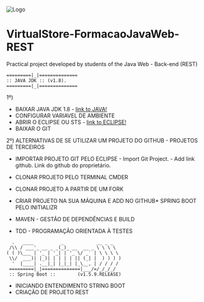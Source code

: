 ![Logo](/images/logo.png)
# VirtualStore-FormacaoJavaWeb-REST
Practical project developed by students of the Java Web - Back-end (REST)

```
=========|_|==============
:: JAVA JDK :: (v1.8).
=========|_|==============
```

1º) 
* BAIXAR JAVA JDK 1.8 - [link to JAVA!](https://www.oracle.com/technetwork/pt/java/javase/downloads/jdk8-downloads-2133151.html)
* CONFIGURAR VARIAVEL DE AMBIENTE
* ABRIR O ECLIPSE OU STS - [link to ECLIPSE!](https://www.eclipse.org/downloads/packages/release/oxygen/3a)
* BAIXAR O GIT

2º) ALTERNATIVAS DE SE UTILIZAR UM PROJETO DO GITHUB - PROJETOS DE TERCEIROS
* IMPORTAR PROJETO GIT PELO ECLIPSE
        - Import Git Project. 
        - Add link github. Link do github do proprietário.

* CLONAR PROJETO PELO TERMINAL CMDER
* CLONAR PROJETO A PARTIR DE UM FORK
* CRIAR PROJETO NA SUA MÁQUINA E ADD NO GITHUB* SPRING BOOT PELO INITIALIZR
* MAVEN - GESTÃO DE DEPENDÊNCIAS E BUILD
* TDD - PROGRAMAÇÃO ORIENTADA À TESTES

```
  .   ____          _            __ _ _
 /\\ / ___'_ __ _ _(_)_ __  __ _ \ \ \ \
( ( )\___ | '_ | '_| | '_ \/ _` | \ \ \ \
 \\/  ___)| |_)| | | | | || (_| |  ) ) ) )
  '  |____| .__|_| |_|_| |_\__, | / / / /
 =========|_|==============|___/=/_/_/_/
 :: Spring Boot ::        (v1.5.9.RELEASE)

```

 * INICIANDO ENTENDIMENTO STRING BOOT
 * CRIAÇÃO DE PROJETO REST




